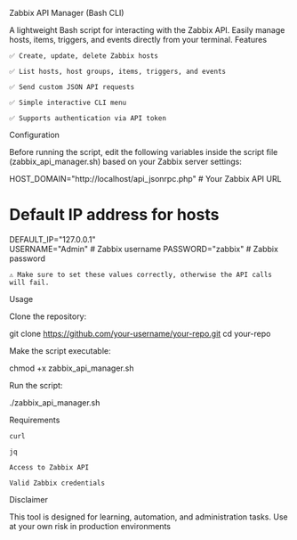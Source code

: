 Zabbix API Manager (Bash CLI)

A lightweight Bash script for interacting with the Zabbix API.
Easily manage hosts, items, triggers, and events directly from your terminal.
Features

    ✅ Create, update, delete Zabbix hosts

    ✅ List hosts, host groups, items, triggers, and events

    ✅ Send custom JSON API requests

    ✅ Simple interactive CLI menu

    ✅ Supports authentication via API token


Configuration

Before running the script, edit the following variables inside the script file (zabbix_api_manager.sh) based on your Zabbix server settings:

HOST_DOMAIN="http://localhost/api_jsonrpc.php"   # Your Zabbix API URL
# Default IP address for hosts
DEFAULT_IP="127.0.0.1"                           
USERNAME="Admin"                                 # Zabbix username
PASSWORD="zabbix"                                # Zabbix password

    ⚠️ Make sure to set these values correctly, otherwise the API calls will fail.


Usage

Clone the repository:

git clone https://github.com/your-username/your-repo.git
cd your-repo

Make the script executable:

chmod +x zabbix_api_manager.sh

Run the script:

./zabbix_api_manager.sh

Requirements

    curl

    jq

    Access to Zabbix API

    Valid Zabbix credentials

Disclaimer

This tool is designed for learning, automation, and administration tasks.
Use at your own risk in production environments
